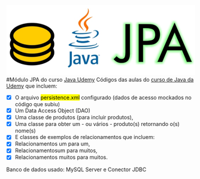![](bd-java-jpa.jpg)
#Módulo JPA do curso [Java Udemy](https://www.udemy.com/course/fundamentos-de-programacao-com-java/)
Códigos das aulas do [curso de Java da Udemy](https://www.udemy.com/course/fundamentos-de-programacao-com-java/) que incluem:
 - [x] O arquivo <mark>persistence.xml</mark> configurado (dados de acesso mockados no código que subiu)
 - [x] Um Data Access Object (DAO)
 - [x] Uma classe de produtos (para incluir produtos),
 - [x] Uma classe para obter um - ou vários - produto(s) retornando o(s) nome(s)
 - [x] E classes de exemplos de relacionamentos que incluem:
 - [x] Relacionamentos um para um,
 - [x] Relacionamentosum para muitos,
 - [x] Relacionamentos muitos para muitos.
 
 Banco de dados usado: MySQL Server e Conector JDBC  